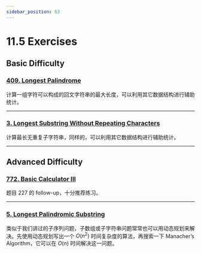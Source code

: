 ```yaml
---
sidebar_position: 63
---
```


# 11.5 Exercises

## Basic Difficulty

### [409. Longest Palindrome](https://leetcode.com/problems/longest-palindrome/)

计算一组字符可以构成的回文字符串的最大长度，可以利用其它数据结构进行辅助统计。

---

### [3. Longest Substring Without Repeating Characters](https://leetcode.com/problems/longest-substring-without-repeating-characters/)

计算最长无重复子字符串，同样的，可以利用其它数据结构进行辅助统计。

---

## Advanced Difficulty

### [772. Basic Calculator III](https://leetcode.com/problems/basic-calculator-iii/)

题目 227 的 follow-up，十分推荐练习。

---

### [5. Longest Palindromic Substring](https://leetcode.com/problems/longest-palindromic-substring/)

类似于我们讲过的子序列问题，子数组或子字符串问题常常也可以用动态规划来解决。先使用动态规划写出一个 $O(n^2)$ 时间复杂度的算法，再搜索一下 Manacher’s Algorithm，它可以在 $O(n)$ 时间解决这一问题。